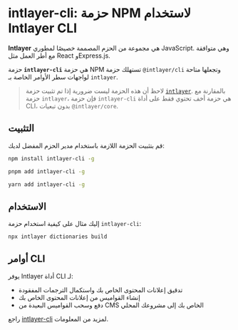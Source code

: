 # intlayer-cli: حزمة NPM لاستخدام Intlayer CLI

**Intlayer** هي مجموعة من الحزم المصممة خصيصًا لمطوري JavaScript. وهي متوافقة مع أطر العمل مثل React وExpress.js.

حزمة **`intlayer-cli`** هي حزمة NPM تستهلك حزمة `@intlayer/cli` وتجعلها متاحة لواجهات سطر الأوامر الخاصة بـ `intlayer`.

> لاحظ أن هذه الحزمة ليست ضرورية إذا تم تثبيت حزمة [`intlayer`](https://github.com/aymericzip/intlayer/tree/main/docs/ar/packages/intlayer/index.md). بالمقارنة مع حزمة `intlayer`، فإن حزمة `intlayer-cli` هي حزمة أخف تحتوي فقط على أداة CLI، بدون تبعيات `@intlayer/core`.

## التثبيت

قم بتثبيت الحزمة اللازمة باستخدام مدير الحزم المفضل لديك:

```bash packageManager="npm"
npm install intlayer-cli -g
```

```bash packageManager="pnpm"
pnpm add intlayer-cli -g
```

```bash packageManager="yarn"
yarn add intlayer-cli -g
```

## الاستخدام

إليك مثال على كيفية استخدام حزمة `intlayer-cli`:

```bash
npx intlayer dictionaries build
```

## أوامر CLI

يوفر Intlayer أداة CLI لـ:

- تدقيق إعلانات المحتوى الخاص بك واستكمال الترجمات المفقودة
- إنشاء القواميس من إعلانات المحتوى الخاص بك
- دفع وسحب القواميس البعيدة من CMS الخاص بك إلى مشروعك المحلي

راجع [intlayer-cli](https://github.com/aymericzip/intlayer/blob/main/docs/docs/ar/intlayer_cli.md) لمزيد من المعلومات.
